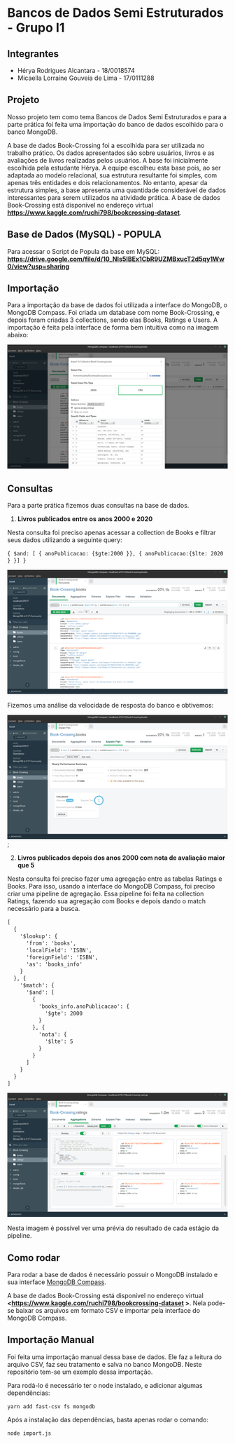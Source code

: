 # Bancos de Dados Semi Estruturados - Grupo I1

## Integrantes
* Hérya Rodrigues Alcantara - 18/0018574
* Micaella Lorraine Gouveia de Lima - 17/0111288

## Projeto
Nosso projeto tem como tema Bancos de Dados Semi Estruturados e para a parte prática foi feita uma importação do banco de dados escolhido para o banco MongoDB.

A base de dados Book-Crossing foi a escolhida para ser utilizada no trabalho prático. Os dados apresentados são sobre usuários, livros e as avaliações de livros realizadas pelos usuários. A base foi inicialmente escolhida pela estudante Hérya. A equipe escolheu esta base pois, ao ser adaptada ao modelo relacional, sua estrutura resultante foi simples, com apenas três entidades e dois relacionamentos. No entanto, apesar da estrutura simples, a base apresenta uma quantidade considerável de dados interessantes para serem utilizados na atividade prática. A base de dados Book-Crossing está disponível no endereço virtual **<https://www.kaggle.com/ruchi798/bookcrossing-dataset>**.

## Base de Dados (MySQL) - POPULA
Para acessar o Script de Popula da base em MySQL: **<https://drive.google.com/file/d/10_NIs5IBEx1CbR9UZMBxucT2d5qy1Ww0/view?usp=sharing>**

## Importação
Para a importação da base de dados foi utilizada a interface do MongoDB, o MongoDB Compass. Foi criada um database com nome Book-Crossing, e depois foram criadas 3 collections, sendo elas Books, Ratings e Users. A importação é feita pela interface de forma bem intuitiva como na imagem abaixo:

![import](img/import.png)

## Consultas
Para a parte prática fizemos duas consultas na base de dados.

1. **Livros publicados entre os anos 2000 e 2020**

Nesta consulta foi preciso apenas acessar a collection de Books e filtrar seus dados utilizando a seguinte query:

```
{ $and: [ { anoPublicacao: {$gte:2000 }}, { anoPublicacao:{$lte: 2020 } }] }
```

![consulta1](img/consulta1.png)

Fizemos uma análise da velocidade de resposta do banco e obtivemos:

![resultado1](img/resultadoC1.png);

2. **Livros publicados depois dos anos 2000 com nota de avaliação maior que 5**

Nesta consulta foi preciso fazer uma agregação entre as tabelas Ratings e Books. Para isso, usando a interface do MongoDB Compass, foi preciso criar uma pipeline de agregação. Essa pipeline foi feita na collection Ratings, fazendo sua agregação com Books e depois dando o match necessário para a busca.

```
[
  {
    '$lookup': {
      'from': 'books', 
      'localField': 'ISBN', 
      'foreignField': 'ISBN', 
      'as': 'books_info'
    }
  }, {
    '$match': {
      '$and': [
        {
          'books_info.anoPublicacao': {
            '$gte': 2000
          }
        }, {
          'nota': {
            '$lte': 5
          }
        }
      ]
    }
  }
]

```

![consulta2](img/consulta2.png)

Nesta imagem é possível ver uma prévia do resultado de cada estágio da pipeline.

## Como rodar

Para rodar a base de dados é necessário possuir o MongoDB instalado e sua interface [MongoDB Compass](https://www.mongodb.com/try/download/compass).

A base de dados Book-Crossing está disponível no endereço virtual **<https://www.kaggle.com/ruchi798/bookcrossing-dataset >**. Nela pode-se baixar os arquivos em formato CSV e importar pela interface do MongoDB Compass.

## Importação Manual
Foi feita uma importação manual dessa base de dados. Ele faz a leitura do arquivo CSV, faz seu tratamento e salva no banco MongoDB. Neste repositório tem-se um exemplo dessa importação.

Para rodá-lo é necessário ter o node instalado, e adicionar algumas dependências:

```
yarn add fast-csv fs mongodb
```

Após a instalação das dependências, basta apenas rodar o comando:
```
node import.js
```
